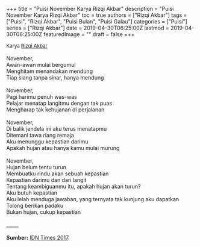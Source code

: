 +++
title = "Puisi November Karya Rizqi Akbar"
description = "Puisi November Karya Rizqi Akbar"
toc = true
authors = ["Rizqi Akbar"]
tags = ["Puisi", "Rizqi Akbar", "Puisi Bulan", "Puisi Galau"]
categories = ["Puisi"]
series = ["Rizqi Akbar"]
date = 2019-04-30T06:25:00Z
lastmod = 2019-04-30T06:25:00Z
featuredImage = ""
draft = false
+++

<div style="text-align: justify;">
<div style="font-size: small;">Karya <a href="/authors/rizqi-akbar/" target="_blank">Rizqi Akbar</a></div><br />
November,<br />Awan-awan mulai bergumul<br />Menghitam menandakan mendung<br />Tiap siang tanpa sinar, hanya mendung<br /><br />November,<br />Pagi harimu penuh was-was<br />Pelajar menatap langitmu dengan tak puas<br />Mengharap tak kehujanan di perjalanan<br /><br />November,<br />Di balik jendela ini aku terus menatapmu<br />Ditemani tawa riang remaja<br />Aku menunggu kepastian darimu<br />Apakah hujan atau hanya kamu mulai murung<br /><br />November,<br />Hujan belum tentu turun<br />Membuatku rindu akan sebuah kepastian<br />Kepastian darimu dan dari langit<br />Tentang keambiguanmu itu, apakah hujan akan turun?<br />Aku butuh kepastian<br />Aku lelah menduga jawaban, yang ternyata tak kunjung aku dapatkan<br />Tolong berikan padaku<br />Bukan hujan, cukup kepastian<br /><br />
_____<br /><br />
<b>Sumber:</b> <a href="https://www.idntimes.com/fiction/poetry/rizqi-akbar-1/kumpulan-puisi-c1c2-87/full" target="_blank">IDN Times 2017</a>.</div>
